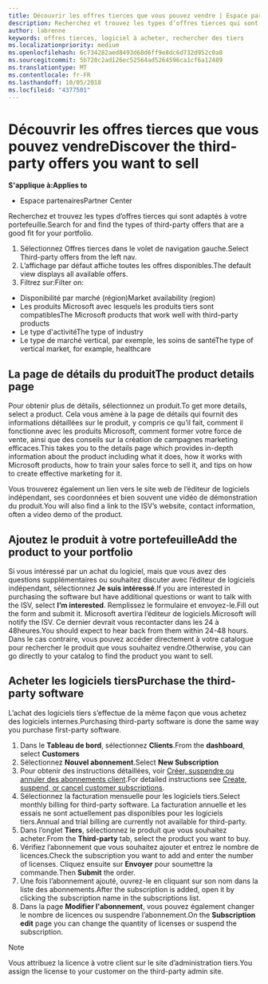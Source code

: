 ```yaml
---
title: Découvrir les offres tierces que vous pouvez vendre | Espace partenaires
description: Recherchez et trouvez les types d’offres tierces qui sont adaptés à votre portefeuille.
author: labrenne
keywords: offres tierces, logiciel à acheter, rechercher des tiers
ms.localizationpriority: medium
ms.openlocfilehash: 6c734282aed8493d68d6ff9e8dc6d732d952c0a8
ms.sourcegitcommit: 5b720c2ad126ec52564ad5264596ca1cf6a12489
ms.translationtype: MT
ms.contentlocale: fr-FR
ms.lasthandoff: 10/05/2018
ms.locfileid: "4377501"
---
```

# <a name="discover-the-third-party-offers-you-want-to-sell"></a><span data-ttu-id="09c44-104">Découvrir les offres tierces que vous pouvez vendre</span><span class="sxs-lookup"><span data-stu-id="09c44-104">Discover the third-party offers you want to sell</span></span>

**<span data-ttu-id="09c44-105">S'applique à:</span><span class="sxs-lookup"><span data-stu-id="09c44-105">Applies to</span></span>**

-  <span data-ttu-id="09c44-106">Espace partenaires</span><span class="sxs-lookup"><span data-stu-id="09c44-106">Partner Center</span></span>

<span data-ttu-id="09c44-107">Recherchez et trouvez les types d’offres tierces qui sont adaptés à votre portefeuille.</span><span class="sxs-lookup"><span data-stu-id="09c44-107">Search for and find the types of third-party offers that are a good fit for your portfolio.</span></span> 

1.  <span data-ttu-id="09c44-108">Sélectionnez Offres tierces dans le volet de navigation gauche.</span><span class="sxs-lookup"><span data-stu-id="09c44-108">Select Third-party offers from the left nav.</span></span> 
2.  <span data-ttu-id="09c44-109">L’affichage par défaut affiche toutes les offres disponibles.</span><span class="sxs-lookup"><span data-stu-id="09c44-109">The default view displays all available offers.</span></span> 
3.  <span data-ttu-id="09c44-110">Filtrez sur:</span><span class="sxs-lookup"><span data-stu-id="09c44-110">Filter on:</span></span>

- <span data-ttu-id="09c44-111">Disponibilité par marché (région)</span><span class="sxs-lookup"><span data-stu-id="09c44-111">Market availability (region)</span></span>
- <span data-ttu-id="09c44-112">Les produits Microsoft avec lesquels les produits tiers sont compatibles</span><span class="sxs-lookup"><span data-stu-id="09c44-112">The Microsoft products that work well with third-party products</span></span>
- <span data-ttu-id="09c44-113">Le type d'activité</span><span class="sxs-lookup"><span data-stu-id="09c44-113">The type of industry</span></span>
- <span data-ttu-id="09c44-114">Le type de marché vertical, par exemple, les soins de santé</span><span class="sxs-lookup"><span data-stu-id="09c44-114">The type of vertical market, for example, healthcare</span></span>

## <a name="the-product-details-page"></a><span data-ttu-id="09c44-115">La page de détails du produit</span><span class="sxs-lookup"><span data-stu-id="09c44-115">The product details page</span></span>

<span data-ttu-id="09c44-116">Pour obtenir plus de détails, sélectionnez un produit.</span><span class="sxs-lookup"><span data-stu-id="09c44-116">To get more details, select a product.</span></span> <span data-ttu-id="09c44-117">Cela vous amène à la page de détails qui fournit des informations détaillées sur le produit, y compris ce qu’il fait, comment il fonctionne avec les produits Microsoft, comment former votre force de vente, ainsi que des conseils sur la création de campagnes marketing efficaces.</span><span class="sxs-lookup"><span data-stu-id="09c44-117">This takes you to the details page which provides in-depth information about the product including what it does, how it works with Microsoft products, how to train your sales force to sell it, and tips on how to create effective marketing for it.</span></span> 

<span data-ttu-id="09c44-118">Vous trouverez également un lien vers le site web de l’éditeur de logiciels indépendant, ses coordonnées et bien souvent une vidéo de démonstration du produit.</span><span class="sxs-lookup"><span data-stu-id="09c44-118">You will also find a link to the ISV’s website, contact information, often a video demo of the product.</span></span> 

## <a name="add-the-product-to-your-portfolio"></a><span data-ttu-id="09c44-119">Ajoutez le produit à votre portefeuille</span><span class="sxs-lookup"><span data-stu-id="09c44-119">Add the product to your portfolio</span></span>

<span data-ttu-id="09c44-120">Si vous intéressé par un achat du logiciel, mais que vous avez des questions supplémentaires ou souhaitez discuter avec l’éditeur de logiciels indépendant, sélectionnez **Je suis intéressé**.</span><span class="sxs-lookup"><span data-stu-id="09c44-120">If you are interested in purchasing the software but have additional questions or want to talk with the ISV, select **I’m interested**.</span></span> <span data-ttu-id="09c44-121">Remplissez le formulaire et envoyez-le.</span><span class="sxs-lookup"><span data-stu-id="09c44-121">Fill out the form and submit it.</span></span> <span data-ttu-id="09c44-122">Microsoft avertira l’éditeur de logiciels.</span><span class="sxs-lookup"><span data-stu-id="09c44-122">Microsoft will notify the ISV.</span></span> <span data-ttu-id="09c44-123">Ce dernier devrait vous recontacter dans les 24 à 48heures.</span><span class="sxs-lookup"><span data-stu-id="09c44-123">You should expect to hear back from them within 24-48 hours.</span></span> <span data-ttu-id="09c44-124">Dans le cas contraire, vous pouvez accéder directement à votre catalogue pour rechercher le produit que vous souhaitez vendre.</span><span class="sxs-lookup"><span data-stu-id="09c44-124">Otherwise, you can go directly to your catalog to find the product you want to sell.</span></span>

## <a name="purchase-the-third-party-software"></a><span data-ttu-id="09c44-125">Acheter les logiciels tiers</span><span class="sxs-lookup"><span data-stu-id="09c44-125">Purchase the third-party software</span></span>

<span data-ttu-id="09c44-126">L’achat des logiciels tiers s’effectue de la même façon que vous achetez des logiciels internes.</span><span class="sxs-lookup"><span data-stu-id="09c44-126">Purchasing third-party software is done the same way you purchase first-party software.</span></span> 

1. <span data-ttu-id="09c44-127">Dans le **Tableau de bord**, sélectionnez **Clients**.</span><span class="sxs-lookup"><span data-stu-id="09c44-127">From the **dashboard**, select **Customers**</span></span>
2. <span data-ttu-id="09c44-128">Sélectionnez **Nouvel abonnement**.</span><span class="sxs-lookup"><span data-stu-id="09c44-128">Select **New Subscription**</span></span>
3. <span data-ttu-id="09c44-129">Pour obtenir des instructions détaillées, voir [Créer, suspendre ou annuler des abonnements client](create-a-new-subscription.md).</span><span class="sxs-lookup"><span data-stu-id="09c44-129">For detailed instructions see [Create, suspend, or cancel customer subscriptions](create-a-new-subscription.md).</span></span>
4.  <span data-ttu-id="09c44-130">Sélectionnez la facturation mensuelle pour les logiciels tiers.</span><span class="sxs-lookup"><span data-stu-id="09c44-130">Select monthly billing for third-party software.</span></span> <span data-ttu-id="09c44-131">La facturation annuelle et les essais ne sont actuellement pas disponibles pour les logiciels tiers.</span><span class="sxs-lookup"><span data-stu-id="09c44-131">Annual and trial billing are currently not available for third-party.</span></span>
5.  <span data-ttu-id="09c44-132">Dans l’onglet **Tiers**, sélectionnez le produit que vous souhaitez acheter.</span><span class="sxs-lookup"><span data-stu-id="09c44-132">From the **Third-party** tab, select the product you want to buy.</span></span>
6.  <span data-ttu-id="09c44-133">Vérifiez l’abonnement que vous souhaitez ajouter et entrez le nombre de licences.</span><span class="sxs-lookup"><span data-stu-id="09c44-133">Check the subscription you want to add and enter the number of licenses.</span></span> <span data-ttu-id="09c44-134">Cliquez ensuite sur **Envoyer** pour soumettre la commande.</span><span class="sxs-lookup"><span data-stu-id="09c44-134">Then **Submit** the order.</span></span>
7.  <span data-ttu-id="09c44-135">Une fois l’abonnement ajouté, ouvrez-le en cliquant sur son nom dans la liste des abonnements.</span><span class="sxs-lookup"><span data-stu-id="09c44-135">After the subscription is added, open it by clicking the subscription name in the subscriptions list.</span></span> 
8.  <span data-ttu-id="09c44-136">Dans la page **Modifier l'abonnement**, vous pouvez également changer le nombre de licences ou suspendre l’abonnement.</span><span class="sxs-lookup"><span data-stu-id="09c44-136">On the **Subscription edit** page you can change the quantity of licenses or suspend the subscription.</span></span>

> [!NOTE]  
>  <span data-ttu-id="09c44-137">Vous attribuez la licence à votre client sur le site d’administration tiers.</span><span class="sxs-lookup"><span data-stu-id="09c44-137">You assign the license to your customer on the third-party admin site.</span></span>

    


